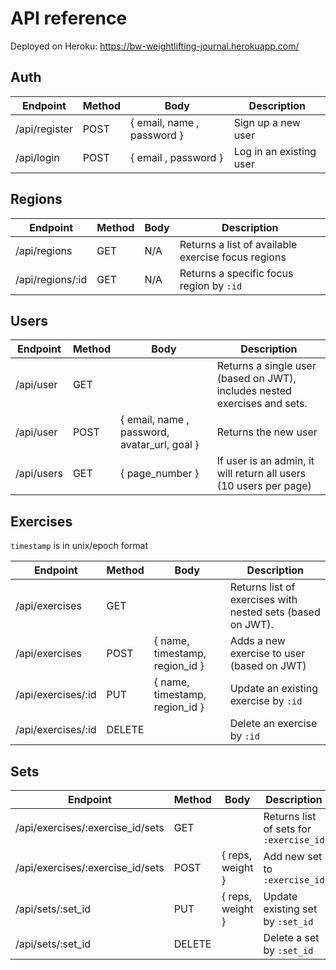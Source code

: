 # API reference

Deployed on Heroku: https://bw-weightlifting-journal.herokuapp.com/

## Auth

| Endpoint      | Method | Body                       | Description             |
| ------------- | ------ | -------------------------- | ----------------------- |
| /api/register | POST   | { email, name , password } | Sign up a new user      |
| /api/login    | POST   | { email , password }       | Log in an existing user |

## Regions

| Endpoint         | Method | Body | Description                                        |
| ---------------- | ------ | ---- | -------------------------------------------------- |
| /api/regions     | GET    | N/A  | Returns a list of available exercise focus regions |
| /api/regions/:id | GET    | N/A  | Returns a specific focus region by `:id`           |

## Users

| Endpoint   | Method | Body                                         | Description                                                               |
| ---------- | ------ | -------------------------------------------- | ------------------------------------------------------------------------- |
| /api/user  | GET    |                                              | Returns a single user (based on JWT), includes nested exercises and sets. |
| /api/user  | POST   | { email, name , password, avatar_url, goal } | Returns the new user |
| /api/users | GET    | { page_number }                              | If user is an admin, it will return all users (10 users per page)         |

## Exercises

`timestamp` is in unix/epoch format

| Endpoint           | Method | Body                           | Description                                                |
| ------------------ | ------ | ------------------------------ | ---------------------------------------------------------- |
| /api/exercises     | GET    |                                | Returns list of exercises with nested sets (based on JWT). |
| /api/exercises     | POST   | { name, timestamp, region_id } | Adds a new exercise to user (based on JWT)                 |
| /api/exercises/:id | PUT    | { name, timestamp, region_id } | Update an existing exercise by `:id`                       |
| /api/exercises/:id | DELETE |                                | Delete an exercise by `:id`                                |

## Sets

| Endpoint                         | Method | Body             | Description                             |
| -------------------------------- | ------ | ---------------- | --------------------------------------- |
| /api/exercises/:exercise_id/sets | GET    |                  | Returns list of sets for `:exercise_id` |
| /api/exercises/:exercise_id/sets | POST   | { reps, weight } | Add new set to `:exercise_id`           |
| /api/sets/:set_id                | PUT    | { reps, weight } | Update existing set by `:set_id`        |
| /api/sets/:set_id                | DELETE |                  | Delete a set by `:set_id`               |

